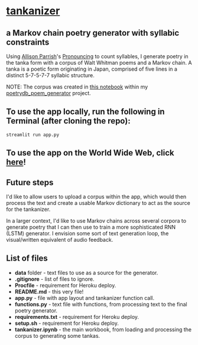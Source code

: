 # [tankanizer](https://peaceful-sierra-10406.herokuapp.com/)
## a Markov chain poetry generator with syllabic constraints

Using [Allison Parrish](https://www.decontextualize.com/)'s [Pronouncing](https://github.com/aparrish/pronouncingpy) to count syllables, I generate poetry in the tanka form with a corpus of Walt Whitman poems and a Markov chain. A tanka is a poetic form originating in Japan, comprised of five lines in a distinct 5-7-5-7-7 syllabic structure.

NOTE: The corpus was created in [this notebook](https://github.com/p-szymo/poetrydb_poem_generator/blob/master/scraping_sandbox.ipynb) within my [poetrydb_poem_generator](https://github.com/p-szymo/poetrydb_poem_generator) project.

## To use the app locally, run the following in Terminal (after cloning the repo):
```streamlit run app.py```

## To use the app on the World Wide Web, click [here](https://peaceful-sierra-10406.herokuapp.com/)!

## Future steps

I'd like to allow users to upload a corpus within the app, which would then process the text and create a usable Markov dictionary to act as the source for the tankanizer.

In a larger context, I'd like to use Markov chains across several corpora to generate poetry that I can then use to train a more sophisticated RNN (LSTM) generator. I envision some sort of text generation loop, the visual/written equivalent of audio feedback.

## List of files
- **data** folder - text files to use as a source for the generator.
- **.gitignore** - list of files to ignore.
- **Procfile** - requirement for Heroku deploy.
- **README.md** - this very file!
- **app.py** - file with app layout and tankanizer function call.
- **functions.py** - text file with functions, from processing text to the final poetry generator.
- **requirements.txt** - requirement for Heroku deploy.
- **setup.sh** - requirement for Heroku deploy.
- **tankanizer.ipynb** - the main workbook, from loading and processing the corpus to generating some tankas.